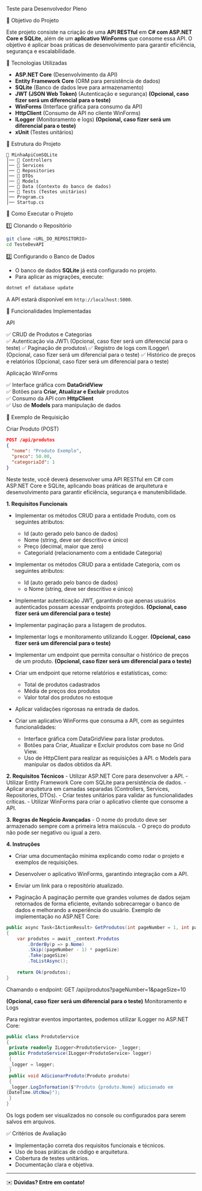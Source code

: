 Teste para Desenvolvedor Pleno

📌 Objetivo do Projeto

Este projeto consiste na criação de uma **API RESTful** em **C# com ASP.NET Core e SQLite**, além de um **aplicativo WinForms** que consome essa API. O objetivo é aplicar boas práticas de desenvolvimento para garantir eficiência, segurança e escalabilidade.

🔧 Tecnologias Utilizadas

- **ASP.NET Core** (Desenvolvimento da API)
- **Entity Framework Core** (ORM para persistência de dados)
- **SQLite** (Banco de dados leve para armazenamento)
- **JWT (JSON Web Token)** (Autenticação e segurança) **(Opcional, caso fizer será um diferencial para o teste)**
- **WinForms** (Interface gráfica para consumo da API)
- **HttpClient** (Consumo de API no cliente WinForms)
- **ILogger** (Monitoramento e logs) **(Opcional, caso fizer será um diferencial para o teste)**
- **xUnit** (Testes unitários)

📂 Estrutura do Projeto

```
📁 MinhaApiComSQLite
│── 📁 Controllers
│── 📁 Services
│── 📁 Repositories
│── 📁 DTOs
│── 📁 Models
│── 📁 Data (Contexto do banco de dados)
│── 📁 Tests (Testes unitários)
│── Program.cs
│── Startup.cs
```

🚀 Como Executar o Projeto

1️⃣ Clonando o Repositório

```bash
git clone <URL_DO_REPOSITORIO>
cd TesteDevAPI
```

2️⃣ Configurando o Banco de Dados

- O banco de dados **SQLite** já está configurado no projeto.
- Para aplicar as migrações, execute:

```bash
dotnet ef database update
```
A API estará disponível em `http://localhost:5000`.

📌 Funcionalidades Implementadas

API

✅ CRUD de Produtos e Categorias\
✅ Autenticação via JWT\ (Opcional, caso fizer será um diferencial para o teste)
✅ Paginação de produtos\ 
✅ Registro de logs com ILogger\ (Opcional, caso fizer será um diferencial para o teste)
✅ Histórico de preços e relatórios (Opcional, caso fizer será um diferencial para o teste)

Aplicação WinForms

✅ Interface gráfica com **DataGridView**\
✅ Botões para **Criar, Atualizar e Excluir** produtos\
✅ Consumo da API com **HttpClient**\
✅ Uso de **Models** para manipulação de dados

📜 Exemplo de Requisição

Criar Produto (POST)

```json
POST /api/produtos
{
  "nome": "Produto Exemplo",
  "preco": 50.00,
  "categoriaId": 1
}
```

Neste teste, você deverá desenvolver uma API RESTful em C# com ASP.NET Core e 
SQLite, aplicando boas práticas de arquitetura e desenvolvimento para garantir 
eficiência, segurança e manutenibilidade. 

**1. Requisitos Funcionais** 
  - Implementar os métodos CRUD para a entidade Produto, com os seguintes 
  atributos: 
      - Id (auto gerado pelo banco de dados) 
      - Nome (string, deve ser descritivo e único) 
      - Preço (decimal, maior que zero) 
      - CategoriaId (relacionamento com a entidade Categoria)
        
  - Implementar os métodos CRUD para a entidade Categoria, com os seguintes 
  atributos: 
      - Id (auto gerado pelo banco de dados) 
      - o Nome (string, deve ser descritivo e único)
        
  - Implementar autenticação JWT, garantindo que apenas usuários autenticados 
  possam acessar endpoints protegidos. **(Opcional, caso fizer será um diferencial para o teste)**

  - Implementar paginação para a listagem de produtos.
    
  - Implementar logs e monitoramento utilizando ILogger<T>. **(Opcional, caso fizer será um diferencial para o teste)**
    
  - Implementar um endpoint que permita consultar o histórico de preços de um 
  produto. **(Opcional, caso fizer será um diferencial para o teste)**

  - Criar um endpoint que retorne relatórios e estatísticas, como: 
      - Total de produtos cadastrados 
      - Média de preços dos produtos 
      - Valor total dos produtos no estoque
        
  - Aplicar validações rigorosas na entrada de dados.
    
  - Criar um aplicativo WinForms que consuma a API, com as seguintes 
  funcionalidades: 
    - Interface gráfica com DataGridView para listar produtos. 
    - Botões para Criar, Atualizar e Excluir produtos com base no Grid View. 
    - Uso de HttpClient para realizar as requisições à API. 
    o Models para manipular os dados obtidos da API.

**2. Requisitos Técnicos**
    - Utilizar ASP.NET Core para desenvolver a API. 
    - Utilizar Entity Framework Core com SQLite para persistência de dados. 
    - Aplicar arquitetura em camadas separadas (Controllers, Services, Repositories, 
DTOs). 
    - Criar testes unitários para validar as funcionalidades críticas. 
    - Utilizar WinForms para criar o aplicativo cliente que consome a API. 
    
**3. Regras de Negócio Avançadas** 
    - O nome do produto deve ser armazenado sempre com a primeira letra 
    maiúscula. 
    - O preço do produto não pode ser negativo ou igual a zero. 

**4. Instruções**
   - Criar uma documentação mínima explicando como rodar o projeto e exemplos de 
    requisições. 
   - Desenvolver o aplicativo WinForms, garantindo integração com a API. 
   - Enviar um link para o repositório atualizado.
       
   - Paginação 
      A paginação permite que grandes volumes de dados sejam retornados de forma eficiente, 
      evitando sobrecarregar o banco de dados e melhorando a experiência do usuário. 
      Exemplo de implementação no ASP.NET Core: 

```csharp
public async Task<IActionResult> GetProdutos(int pageNumber = 1, int pageSize = 10) 
{ 
    var produtos = await _context.Produtos 
        .OrderBy(p => p.Nome) 
        .Skip((pageNumber - 1) * pageSize) 
        .Take(pageSize) 
        .ToListAsync(); 
        
    return Ok(produtos); 
}
```

Chamando o endpoint: GET /api/produtos?pageNumber=1&pageSize=10

**(Opcional, caso fizer será um diferencial para o teste)**
Monitoramento e Logs 

Para registrar eventos importantes, podemos utilizar ILogger<T> no ASP.NET Core: 

```csharp
public class ProdutoService 
{ 
 private readonly ILogger<ProdutoService> _logger; 
 public ProdutoService(ILogger<ProdutoService> logger) 
 { 
 _logger = logger; 
 } 
 public void AdicionarProduto(Produto produto) 
 { 
 _logger.LogInformation($"Produto {produto.Nome} adicionado em 
{DateTime.UtcNow}"); 
 } 
}
```

Os logs podem ser visualizados no console ou configurados para serem salvos em 
arquivos.

✅ Critérios de Avaliação

- Implementação correta dos requisitos funcionais e técnicos.
- Uso de boas práticas de código e arquitetura.
- Cobertura de testes unitários.
- Documentação clara e objetiva.

---

✉️ **Dúvidas? Entre em contato!**

